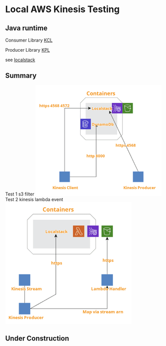 # Local AWS Kinesis Testing

## Java runtime

Consumer Library
[KCL](https://github.com/awslabs/amazon-kinesis-client/tree/v1.x)  

Producer Library
[KPL](https://github.com/awslabs/amazon-kinesis-producer)

see  [localstack](https://github.com/localstack/localstack)

## Summary
Test 1 s3 filter
<img src="https://github.com/nigel447/kinesis-tests/blob/master/Summary.png" width="400">
Test 2 kinesis lambda event
<img src="https://github.com/nigel447/kinesis-tests/blob/master/Summary2.png" width="400">

## Under Construction

 